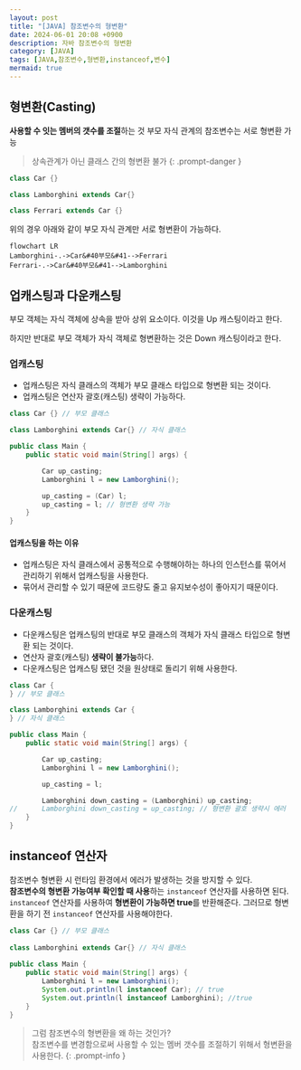```yaml
---
layout: post
title: "[JAVA] 참조변수의 형변환"
date: 2024-06-01 20:08 +0900
description: 자바 참조변수의 형변환
category: [JAVA]
tags: [JAVA,참조변수,형변환,instanceof,변수]
mermaid: true
---
```

## 형변환(Casting)
**사용할 수 잇는 멤버의 갯수를 조절**하는 것
부모 자식 관계의 참조변수는 서로 형변환 가능

> 상속관계가 아닌 클래스 간의 형변환 불가
{: .prompt-danger }

```java
class Car {}

class Lamborghini extends Car{}

class Ferrari extends Car {}
```
위의 경우 아래와 같이 부모 자식 관계만 서로 형변환이 가능하다.

```mermaid
flowchart LR
Lamborghini-.->Car&#40부모&#41-->Ferrari
Ferrari-.->Car&#40부모&#41-->Lamborghini
```

## 업캐스팅과 다운캐스팅
부모 객체는 자식 객체에 상속을 받아 상위 요소이다.
이것을 Up 캐스팅이라고 한다.

하지만 반대로 부모 객체가 자식 객체로 형변환하는 것은 Down 캐스팅이라고 한다.

### 업캐스팅
- 업캐스팅은 자식 클래스의 객체가 부모 클래스 타입으로 형변환 되는 것이다.
- 업캐스팅은 연산자 괄호(캐스팅) 생략이 가능하다.

```java
class Car {} // 부모 클래스

class Lamborghini extends Car{} // 자식 클래스

public class Main {
    public static void main(String[] args) {

        Car up_casting;
        Lamborghini l = new Lamborghini();

        up_casting = (Car) l; 
        up_casting = l; // 형변환 생략 가능
    }
}
```

#### 업캐스팅을 하는 이유
- 업캐스팅은 자식 클래스에서 공통적으로 수행해야하는 하나의 인스턴스를 묶어서 관리하기 위해서 업캐스팅을 사용한다.
- 묶어서 관리할 수 있기 때문에 코드량도 줄고 유지보수성이 좋아지기 때문이다.


### 다운캐스팅
- 다운캐스팅은 업캐스팅의 반대로 부모 클래스의 객체가 자식 클래스 타입으로 형변환 되는 것이다.
- 연산자 괄호(캐스팅) **생략이 불가능**하다.
- 다운캐스팅은 업캐스팅 됐던 것을 원상태로 돌리기 위해 사용한다.

```java
class Car {
} // 부모 클래스

class Lamborghini extends Car {
} // 자식 클래스

public class Main {
    public static void main(String[] args) {

        Car up_casting;
        Lamborghini l = new Lamborghini();

        up_casting = l;

        Lamborghini down_casting = (Lamborghini) up_casting;
//      Lamborghini down_casting = up_casting; // 형변환 괄호 생략시 에러
    }
}
```


## instanceof 연산자
참조변수 형변환 시 런타임 환경에서 에러가 발생하는 것을 방지할 수 있다.<br/>
**참조변수의 형변환 가능여부 확인할 때 사용**하는 `instanceof` 연산자를 사용하면 된다.<br/>
`instanceof` 연산자를 사용하여 **형변환이 가능하면 true**를 반환해준다.
그러므로 형변환을 하기 전 `instanceof` 연산자를 사용해야한다.

```java
class Car {} // 부모 클래스
  
class Lamborghini extends Car{} // 자식 클래스
  
public class Main {  
    public static void main(String[] args) {  
        Lamborghini l = new Lamborghini();  
        System.out.println(l instanceof Car); // true 
        System.out.println(l instanceof Lamborghini); //true
    }  
}
```

> 그럼 참조변수의 형변환을 왜 하는 것인가? <br/>
> 참조변수를 변경함으로써 사용할 수 있는 멤버 갯수를 조절하기 위해서 형변환을 사용한다.
{: .prompt-info }
